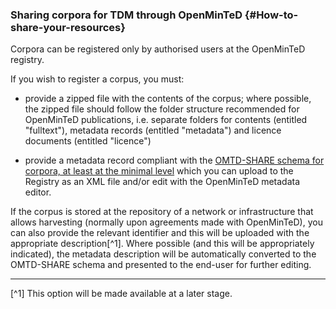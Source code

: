 ### Sharing corpora for TDM through OpenMinTeD {#How-to-share-your-resources}

Corpora can be registered only by authorised users at the OpenMinTeD registry.

If you wish to register a corpus, you must:

* provide a zipped file with the contents of the corpus; where possible, the zipped file should follow the folder structure recommended for OpenMinTeD publications, i.e. separate folders for contents \(entitled "fulltext"\), metadata records \(entitled "metadata"\) and licence documents \(entitled "licence"\)

* provide a metadata record compliant with the [OMTD-SHARE schema for corpora, at least at the minimal level](/guidelines_for_providers_of_corpora/recommended_schema_for_corpora.md) which you can upload to the Registry as an XML file and/or edit with the OpenMinTeD metadata editor.

If the corpus is stored at the repository of a network or infrastructure that allows harvesting \(normally upon agreements made with OpenMinTeD\), you can also provide the relevant identifier and this will be uploaded with the appropriate description[^1]. Where possible \(and this will be appropriately indicated\), the metadata description will be automatically converted to the OMTD-SHARE schema and presented to the end-user for further editing.

---

[^1] This option will be made available at a later stage.

